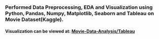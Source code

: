 ### Performed Data Preprocessing, EDA and Visualization using Python, Pandas, Numpy, Matplotlib, Seaborn and Tableau on Movie Dataset(Kaggle).

#### Visualization can be viewed at: [Movie-Data-Analysis/Tableau](https://public.tableau.com/views/MovieDataAnalysis_17391205147960/MovieDataAnalysis?:language=en-US&publish=yes&:sid=&:redirect=auth&:display_count=n&:origin=viz_share_link)

